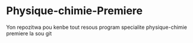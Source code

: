 # Physique-chimie-Premiere
Yon repozitwa pou kenbe tout resous program specialite physique-chimie premiere la sou git
